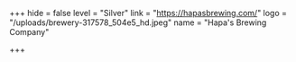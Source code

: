 +++
hide = false
level = "Silver"
link = "https://hapasbrewing.com/"
logo = "/uploads/brewery-317578_504e5_hd.jpeg"
name = "Hapa's Brewing Company"

+++
